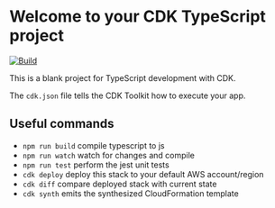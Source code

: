# Welcome to your CDK TypeScript project
[![Build](https://github.com/kronos-technology/drivers-app-mvp/actions/workflows/pipeline.yaml/badge.svg)](https://github.com/kronos-technology/drivers-app-mvp/actions/workflows/pipeline.yaml)


This is a blank project for TypeScript development with CDK.

The `cdk.json` file tells the CDK Toolkit how to execute your app.

## Useful commands

* `npm run build`   compile typescript to js
* `npm run watch`   watch for changes and compile
* `npm run test`    perform the jest unit tests
* `cdk deploy`      deploy this stack to your default AWS account/region
* `cdk diff`        compare deployed stack with current state
* `cdk synth`       emits the synthesized CloudFormation template
